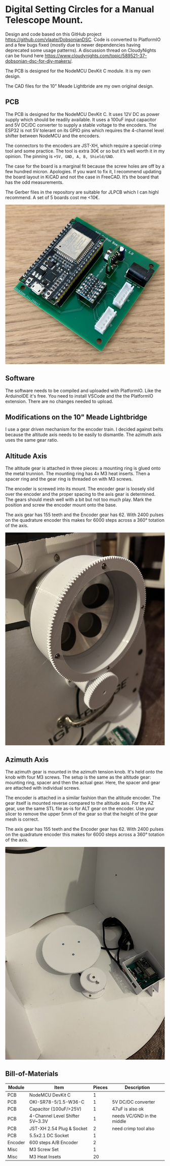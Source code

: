 # Digital Setting Circles for a Manual Telescope Mount.

Design and code based on this GitHub project https://github.com/vlaate/DobsonianDSC. Code is converted to PlatformIO and a few bugs fixed (mostly due to newer dependencies having deprecated some usage patterns). A discussion thread on CloudyNights can be found here https://www.cloudynights.com/topic/589521-37-dobsonian-dsc-for-diy-makers/.

The PCB is designed for the NodeMCU DevKit C module. It is my own design.

The CAD files for the 10" Meade Lightbride are my own original design.
## PCB

The PCB is designed for the NodeMCU DevKit C. It uses 12V DC as power supply which should be readily available. It uses a 100uF input capacitor and 5V DC/DC converter to supply a stable voltage to the encoders. The ESP32 is not 5V tolerant on its GPIO pins which requires the 4-channel level shifter between NodeMCU and the encoders. 

The connectors to the encoders are JST-XH, which require a special crimp tool and some practice. The tool is extra 30€ or so but it’s well worth it in my opinion. The pinning is `+5V, GND, A, B, Shield/GND`.

The case for the board is a marginal fit because the screw holes are off by a few hundred micron. Apologies. If you want to fix it, I recommend updating the board layout in KiCAD and not the case in FreeCAD. It’s the board that has the odd measurements.

The Gerber files in the repository are suitable for JLPCB which I can highl recommend. A set of 5 boards cost me <10€.

![PCB](images/IMG_3398.jpeg)

## Software

The software needs to be compiled and uploaded with PlatformIO. Like the ArduinoIDE it's free. You need to install VSCode and the the PlatformIO extension. There are no changes needed to upload.
## Modifications on the 10" Meade Lightbridge

I use a gear driven mechanism for the encoder train. I decided against belts because the altitude axis needs to be easily to dismantle. The azimuth axis uses the same gear ratio. 

## Altitude Axis

The altitude gear is attached in three pieces: a mounting ring is glued onto the metal trunnion. The mounting ring has 4x M3 heat inserts. Then a spacer ring and the gear ring is threaded on with M3 screws.

The encoder is screwed into its mount. The encoder gear is loosely slid over the encoder and the proper spacing to the axis gear is determined. The gears should mesh well with a bit but not too much play. Mark the position and screw the encoder mount onto the base.

The axis gear has 155 teeth and the Encoder gear has 62. With 2400 pulses on the quadrature encoder this makes for 6000 steps across a 360° totation of the axis.

![altitude axis](images/IMG_3471.jpeg)

## Azimuth Axis

The azimuth gear is mounted in the azimuth tension knob. It's held onto the knob with four M3 screws. The setup is the same as the altitude gear: mounting ring, spacer and then the actual gear. Here, the spacer and gear are attached with individual screws.

The encoder is attached in a similar fashion than the altitude encoder. The gear itself is mounted reverse compared to the altitude axis. For the AZ gear, use the same STL file as-is for ALT gear on the encoder. Use your slicer to remove the upper 5mm of the gear so that the height of the gear mesh is correct.

The axis gear has 155 teeth and the Encoder gear has 62. With 2400 pulses on the quadrature encoder this makes for 6000 steps across a 360° totation of the axis.

![azimuth axis](images/IMG_3502.jpeg)

## Bill-of-Materials

| Module  | Item                            | Pieces | Description                |
| ------- | ------------------------------- | ------ | -------------------------- |
| PCB     | NodeMCU DevKit C                | 1      |                            |
| PCB     | OKI-SR78-5/1.5-W36-C            | 1      | 5V DC/DC converter         |
| PCB     | Capacitor (100uF/>25V)          | 1      | 47uF is also ok            |
| PCB     | 4-Channel Level Shifter 5V~3.3V | 1      | needs VC/GND in the middle |
| PCB     | JST-XH 2.54 Plug & Socket       | 2      | need crimp tool also       |
| PCB     | 5.5x2.1 DC Socket               | 1      |                            |
| Encoder | 600 steps A/B Encoder           | 2      |                            |
| Misc    | M3 Screw Set                    | 1      |                            |
| Misc    | M3 Heat Insets                  | 20     |                            |

